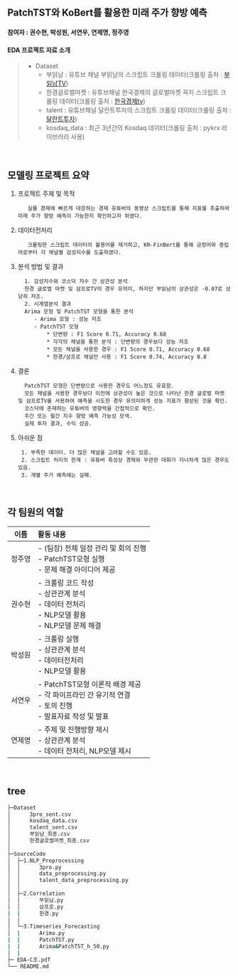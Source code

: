 ## PatchTST와 KoBert를 활용한 미래 주가 향방 예측
#### 참여자 : 권수현, 박성원, 서연우, 연제명, 정주영 
#### EDA 프로젝트 자료 소개
> * Dataset
>   * 부읽남 : 유튜브 채널 부읽남의 스크립트 크롤링 데이터(크롤링 출처 : [부읽남TV](<https://www.youtube.com/@buiknam_tv>))
>   * 한경글로벌마켓 : 유튜브채널 한국경제의 글로벌마켓 꼭지 스크립트 크롤링 데이터(크롤링 출처 : [한국경제tv](<https://www.youtube.com/@hkwowtv>))
>   * talent : 유튜브채널 달란트투자의 스크립트 크롤링 데이터(크롤링 출처 : [달란트투자](<https://www.youtube.com/@talentinvestment>))
>   * kosdaq_data : 최근 3년간의 Kosdaq 데이터(크롤링 출처 : pykrx 라이브러리 사용)

<br>


## 모델링 프로젝트 요약

1. 프로젝트 주제 및 목적

          실물 경제에 빠르게 대응하는 경제 유튜버의 동영상 스크립트를 통해 지표를 추출하여 미래 주가 향방 예측이 가능한지 확인하고자 하였다.

2. 데이터전처리

          크롤링한 스크립트 데이터의 불용어를 제거하고, KR-FinBert를 통해 긍정어와 중립어로부터 각 채널별 감성지수를 도출하였다.
   
            
 
3. 분석 방법 및 결과

         1. 감성지수와 코스닥 지수 간 상관성 분석
         한경 글로벌 마켓 및 삼프로TV의 경우 유의미, 하지만 부읽남의 상관성은 -0.07로 상당히 저조.  
         2. 시계열분석 결과
         Arima 모형 및 PatchTST 모형을 통한 분석
			- Arima 모형 : 성능 저조
   			- PatchTST 모형
   				* 단변량 : F1 Score 0.71, Accuracy 0.68
   				* 각각의 채널을 통한 분석 : 단변량의 경우보다 성능 저조
   				* 모든 채널을 사용한 경우 : F1 Score 0.71, Accuracy 0.68
   				* 한경/삼프로 채널만 사용 : F1 Score 0.74, Accuracy 0.8
   

4. 결론

         PatchTST 모형은 단변량으로 사용한 경우도 어느정도 유효함.
         모든 채널을 사용한 경우보다 이전에 상관성이 높은 것으로 나타난 한경 글로벌 마켓 및 삼프로TV를 사용하여 예측을 시도한 경우 유의미하게 성능 지표가 향상된 것을 확인.
         코스닥에 존재하는 유튜버의 영향력을 간접적으로 확인.
         주간 또는 월간 지수 향방 예측 가능성 모색. 
         실제 투자 결과, 수익 성공.
    
5. 아쉬운 점
    
        1. 부족한 데이터. 더 많은 채널을 고려할 수도 있음.
        2. 스크립트 처리의 한계 : 유튜버 특성상 경제와 무관한 대화가 지나차게 많은 경우도 있음.
        3. 개별 주가 예측에는 실패.


<br>



 ## 각 팀원의 역할
 
|이름|활동 내용| 
|:---:|:---|
|정주영| - (팀장) 전체 일정 관리 및 회의 진행<br> - PatchTST모형 실행<br> - 문제 해결 아이디어 제공|
|권수현| - 크롤링 코드 작성<br> - 상관관계 분석<br> - 데이터 전처리<br> - NLP모델 활용<br> - NLP모델 문제 해결|
|박성원| - 크롤링 실행<br> - 상관관계 분석<br> - 데이터전처리<br> - NLP모델 활용<br>|
|서연우| - PatchTST모형 이론적 배경 제공<br> - 각 파이프라인 간 유기적 연결 <br> - 토의 진행<br> - 발표자료 작성 및 발표|
|연제명| - 주제 및 진행방향 제시<br> -  상관관계 분석<br> - 데이터 전처리, NLP모델 제시|
<br/>



## tree
```bash
├─Dataset
│      3pro_sent.csv
│      kosdaq_data.csv
│      talent_sent.csv
│      부읽남_최종.csv
│      한경글로벌마켓_최종.csv
│
├─SourceCode
│  ├─1.NLP_Preprocessing
│  │      3pro.py
│  │      data_preprocessing.py
│  │      talent_data_preprocessing.py
│  │
│  ├─2.Correlation
│  │      부읽남.py
│  │      삼프로.py
|  |	  한경.py
│  │
│  └─3.Timeseries_Forecasting
│  |      Arima.py
|  |      PatchTST.py
|  |      Arima&PatchTST_h_50.py
│  |
├─ EDA-C조.pdf
└── README.md
``` 
